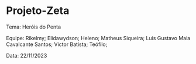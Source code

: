 # Projeto-Zeta
Tema: Heróis do Penta

Equipe: 
Rikelmy;
Elidawydson;
Heleno;
Matheus Siqueira;
Luis Gustavo Maia Cavalcante Santos;
Victor Batista;
Teófilo;

Data: 22/11/2023
